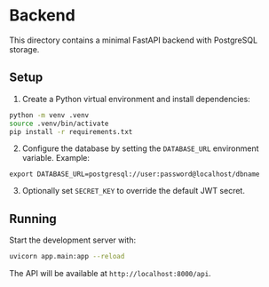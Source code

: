 # Backend

This directory contains a minimal FastAPI backend with PostgreSQL storage.

## Setup

1. Create a Python virtual environment and install dependencies:

```bash
python -m venv .venv
source .venv/bin/activate
pip install -r requirements.txt
```

2. Configure the database by setting the `DATABASE_URL` environment variable. Example:

```
export DATABASE_URL=postgresql://user:password@localhost/dbname
```

3. Optionally set `SECRET_KEY` to override the default JWT secret.

## Running

Start the development server with:

```bash
uvicorn app.main:app --reload
```

The API will be available at `http://localhost:8000/api`.
